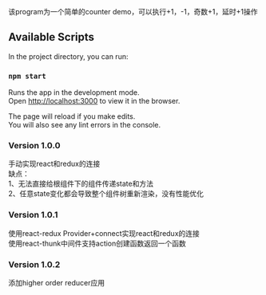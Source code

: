 该program为一个简单的counter demo，可以执行+1，-1，奇数+1，延时+1操作

## Available Scripts

In the project directory, you can run:

### `npm start`

Runs the app in the development mode.<br>
Open [http://localhost:3000](http://localhost:3000) to view it in the browser.

The page will reload if you make edits.<br>
You will also see any lint errors in the console.

### Version 1.0.0   
手动实现react和redux的连接   
缺点：   
1、无法直接给根组件下的组件传递state和方法   
2、任意state变化都会导致整个组件树重新渲染，没有性能优化

### Version 1.0.1
使用react-redux Provider+connect实现react和redux的连接   
使用react-thunk中间件支持action创建函数返回一个函数

### Version 1.0.2
添加higher order reducer应用


